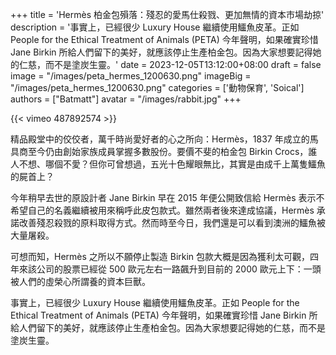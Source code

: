 +++
title = 'Hermès 柏金包殞落：殘忍的愛馬仕殺戮、更加無情的資本市場劫掠'
description = '事實上，已經很少 Luxury House 繼續使用鱷魚皮革。正如 People for the Ethical Treatment of Animals (PETA) 今年聲明，如果確實珍惜 Jane Birkin 所給人們留下的美好，就應該停止生產柏金包。因為大家想要記得她的仁慈，而不是塗炭生靈。'
date = 2023-12-05T13:12:00+08:00
draft = false
image = "/images/peta_hermes_1200630.png"
imageBig = "/images/peta_hermes_1200630.png"
categories = ['動物保育', 'Soical']
authors = ["Batmatt"]
avatar = "/images/rabbit.jpg"
+++

{{< vimeo 487892574 >}}
  
精品殿堂中的佼佼者，萬千時尚愛好者的心之所向：Hermès，1837 年成立的馬具商至今仍由創始家族成員掌握多數股份。要價不斐的柏金包 Birkin Crocs，誰人不想、哪個不愛？但你可曾想過，五光十色耀眼無比，其實是由成千上萬隻鱷魚的屍首上？

今年稍早去世的原設計者 Jane Birkin 早在 2015 年便公開致信給 Hermès 表示不希望自己的名義繼續被用來稱呼此皮包款式。雖然兩者後來達成協議，Hermès 承諾改善殘忍殺戮的原料取得方式。然而時至今日，我們還是可以看到澳洲的鱷魚被大量屠殺。

可想而知，Hermès 之所以不願停止製造 Birkin 包款大概是因為獲利太可觀，四年來該公司的股票已經從 500 歐元左右一路飆升到目前的 2000 歐元上下：一頭被人們的虛榮心所謂養的資本巨獸。

事實上，已經很少 Luxury House 繼續使用鱷魚皮革。正如 People for the Ethical Treatment of Animals (PETA) 今年聲明，如果確實珍惜 Jane Birkin 所給人們留下的美好，就應該停止生產柏金包。因為大家想要記得她的仁慈，而不是塗炭生靈。